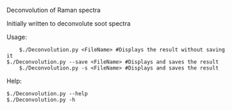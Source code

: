 Deconvolution of Raman spectra

Initially written to deconvolute soot spectra

Usage:

        $./Deconvolution.py <FileName> #Displays the result without saving it
	$./Deconvolution.py --save <FileName> #Displays and saves the result
        $./Deconvolution.py -s <FileName> #Displays and saves the result     

Help:

	$./Deconvolution.py --help
	$./Deconvolution.py -h  

